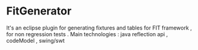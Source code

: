 # FitGenerator
It's an eclipse plugin for generating fixtures and tables for FIT framework , for non regression tests . 
Main technologies : java reflection api , codeModel , swing/swt
